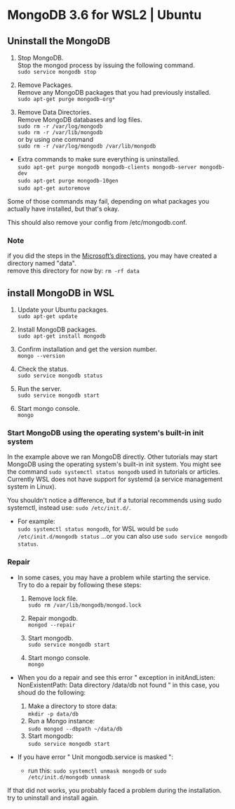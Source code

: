 # MongoDB 3.6 for WSL2 | Ubuntu

## Uninstall the MongoDB

1. Stop MongoDB.  
Stop the mongod process by issuing the following command.  
`sudo service mongodb stop`

2. Remove Packages.  
Remove any MongoDB packages that you had previously installed.  
`sudo apt-get purge mongodb-org*`

3. Remove Data Directories.  
Remove MongoDB databases and log files.  
`sudo rm -r /var/log/mongodb`  
`sudo rm -r /var/lib/mongodb`  
or by using one command  
`sudo rm -r /var/log/mongodb /var/lib/mongodb`

* Extra commands to make sure everything is uninstalled.  
`sudo apt-get purge mongodb mongodb-clients mongodb-server mongodb-dev`  
`sudo apt-get purge mongodb-10gen`  
`sudo apt-get autoremove`  

Some of those commands may fail, depending on what packages you actually have installed, but that's okay.

This should also remove your config from /etc/mongodb.conf.

### Note

if you did the steps in the [Microsoft’s directions](https://docs.microsoft.com/en-us/windows/wsl/tutorials/wsl-database#install-mongodb), you may have created a directory named "data".  
remove this directory for now by:
`rm -rf data`

## install MongoDB in WSL

1. Update your Ubuntu packages.  
`sudo apt-get update`

2. Install MongoDB packages.  
`sudo apt-get install mongodb`

3. Confirm installation and get the version number.  
`mongo --version`

4. Check the status.  
`sudo service mongodb status`

5. Run the server.  
`sudo service mongodb start`

6. Start mongo console.  
`mongo`

### Start MongoDB using the operating system's built-in init system

In the example above we ran MongoDB directly. Other tutorials may start MongoDB using the operating system's built-in init system. You might see the command `sudo systemctl status mongodb` used in tutorials or articles. Currently WSL does not have support for systemd (a service management system in Linux).

You shouldn't notice a difference, but if a tutorial recommends using sudo systemctl, instead use: `sudo /etc/init.d/`.

* For example:  
`sudo systemctl status mongodb`, for WSL would be `sudo /etc/init.d/mongodb status` ...or you can also use `sudo service mongodb status`.

### Repair

* In some cases, you may have a problem while starting the service.  
Try to do a repair by following these steps:

  1. Remove lock file.  
    `sudo rm /var/lib/mongodb/mongod.lock`

  2. Repair mongodb.  
    `mongod --repair`

  3. Start mongodb.  
    `sudo service mongodb start`

  4. Start mongo console.  
    `mongo`
    
* When you do a repair and see this error " exception in initAndListen: NonExistentPath: Data directory /data/db not found "
in this case, you shoud do the following:
  1. Make a directory to store data:   
  `mkdir -p data/db`
  2. Run a Mongo instance:   
  `sudo mongod --dbpath ~/data/db`
  3. Start mongodb:    
  `sudo service mongodb start`

* If you have error " Unit mongodb.service is masked ":    
  * run this: `sudo systemctl unmask mongodb` or `sudo /etc/init.d/mongodb unmask`

If that did not works, you probably faced a problem during the installation.  
try to uninstall and install again.
